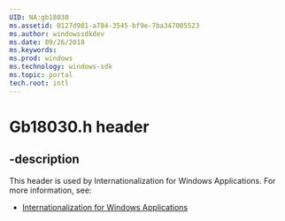 ```yaml
---
UID: NA:gb18030
ms.assetid: 0127d981-a784-3545-bf9e-7ba347005523
ms.author: windowssdkdev
ms.date: 09/26/2018
ms.keywords: 
ms.prod: windows
ms.technology: windows-sdk
ms.topic: portal
tech.root: intl
---
```


# Gb18030.h header


## -description


This header is used by Internationalization for Windows Applications. For more information, see:

- [Internationalization for Windows Applications](../_intl)
